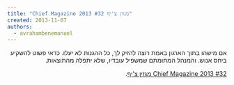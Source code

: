 ```yaml
---
title: "Chief Magazine 2013 #32 מגזין צ'יף"
created: 2013-11-07
authors: 
  - avrahambenemanuel
---
```

<div dir="rtl">
אם מישהו בתוך הארגון באמת רוצה להזיק לך, כל ההגנות לא יעלו. כדאי פשוט להשקיע ביחס אנוש. והמנהל המתומתם שמשפיל עובדיו, שלא יתפלה מהתוצאות.

[Chief Magazine 2013 #32 מגזין צ'יף](http://magazine.chief.co.il/2013/32/index.htm#.Unv-zi1nINk.wordpress).
</div>